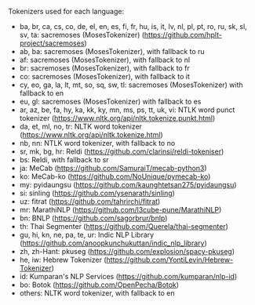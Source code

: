Tokenizers used for each language:

* ba, br, ca, cs, co, de, el, en, es, fi, fr, hu, is, it, lv, nl, pl, pt, ro, ru, sk, sl, sv, ta: sacremoses (MosesTokenizer) (https://github.com/hplt-project/sacremoses)
* ab, ba: sacremoses (MosesTokenizer), with fallback to ru
* af: sacremoses (MosesTokenizer), with fallback to nl
* br: sacremoses (MosesTokenizer), with fallback to fr
* co: sacremoses (MosesTokenizer), with fallback to it
* cy, eo, ga, la, lt, mt, so, sq, sw, tl: sacremoses  (MosesTokenizer) with fallback to en
* eu, gl: sacremoses (MosesTokenizer) with fallback to es
* ar, az, be, fa, hy, ka, kk, ky, mn, ms, ps, tt, uk, vi: NTLK word punct tokenizer (https://www.nltk.org/api/nltk.tokenize.punkt.html)  
* da, et, ml, no, tr: NLTK word tokenizer (https://www.nltk.org/api/nltk.tokenize.html)
* nb, nn: NTLK word tokenizer, with fallback to no
* sr, mk, bg, hr: Reldi (https://github.com/clarinsi/reldi-tokeniser)
* bs: Reldi, with fallback to sr
* ja: MeCab (https://github.com/SamuraiT/mecab-python3)
* ko: MeCab-ko (https://github.com/NoUnique/pymecab-ko)
* my: pyidaungsu (https://github.com/kaunghtetsan275/pyidaungsu)
* si: sinling (https://github.com/ysenarath/sinling)
* uz: fitrat (https://github.com/tahrirchi/fitrat)
* mr: MarathiNLP (https://github.com/l3cube-pune/MarathiNLP)
* bn: BNLP (https://github.com/sagorbrur/bnlp)
* th: Thai Segmenter (https://github.com/Querela/thai-segmenter)
* gu, hi, kn, ne, pa, te, ur: Indic NLP Library (https://github.com/anoopkunchukuttan/indic_nlp_library)
* zh, zh-Hant: pkuseg (https://github.com/explosion/spacy-pkuseg)
* he, iw: Hebrew Tokenizer (https://github.com/YontiLevin/Hebrew-Tokenizer)
* id: Kumparan's NLP Services (https://github.com/kumparan/nlp-id)
* bo: Botok (https://github.com/OpenPecha/Botok)
* others: NLTK word tokenizer, with fallback to en